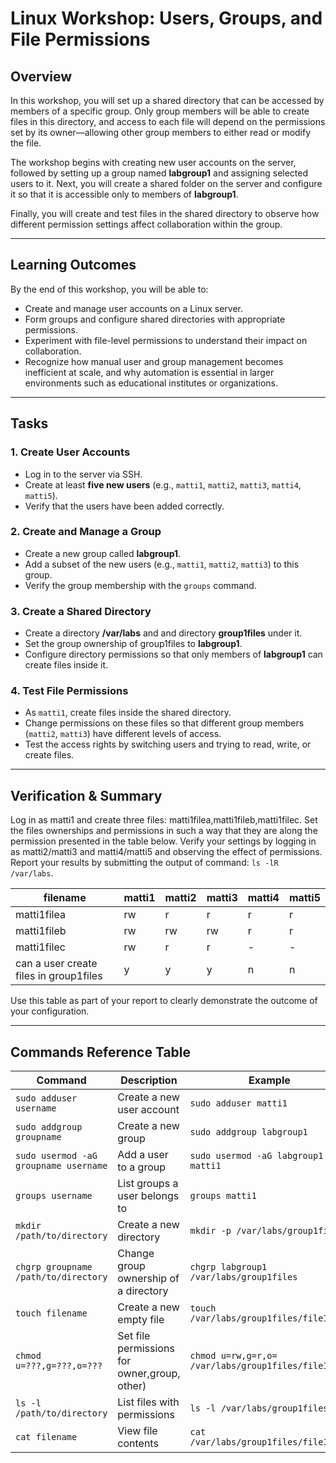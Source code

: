 # Linux Workshop: Users, Groups, and File Permissions

## Overview
In this workshop, you will set up a shared directory that can be accessed by members of a specific group. Only group members will be able to create files in this directory, and access to each file will depend on the permissions set by its owner—allowing other group members to either read or modify the file.

The workshop begins with creating new user accounts on the server, followed by setting up a group named **labgroup1** and assigning selected users to it. Next, you will create a shared folder on the server and configure it so that it is accessible only to members of **labgroup1**.

Finally, you will create and test files in the shared directory to observe how different permission settings affect collaboration within the group. 

---

## Learning Outcomes
By the end of this workshop, you will be able to:

- Create and manage user accounts on a Linux server.  
- Form groups and configure shared directories with appropriate permissions.  
- Experiment with file-level permissions to understand their impact on collaboration.  
- Recognize how manual user and group management becomes inefficient at scale, and why automation is essential in larger environments such as educational institutes or organizations.  

---

## Tasks

### 1. Create User Accounts
- Log in to the server via SSH.  
- Create at least **five new users** (e.g., `matti1`, `matti2`, `matti3`, `matti4`, `matti5`).  
- Verify that the users have been added correctly.  

### 2. Create and Manage a Group
- Create a new group called **labgroup1**.  
- Add a subset of the new users (e.g., `matti1`, `matti2`, `matti3`) to this group.  
- Verify the group membership with the `groups` command.  

### 3. Create a Shared Directory
- Create a directory **/var/labs** and and directory **group1files** under it.  
- Set the group ownership of group1files to **labgroup1**.  
- Configure directory permissions so that only members of **labgroup1** can create files inside it.  

### 4. Test File Permissions
- As `matti1`, create files inside the shared directory.  
- Change permissions on these files so that different group members (`matti2`, `matti3`) have different levels of access.  
- Test the access rights by switching users and trying to read, write, or create files.  

---

## Verification & Summary
Log in as matti1 and create three files: matti1filea,matti1fileb,matti1filec. Set the files ownerships and permissions in such a way that they are along the permission presented in the table below. Verify your settings by logging in as matti2/matti3 and matti4/matti5 and observing the effect of permissions. Report your results by submitting the output of command: `ls -lR /var/labs`.

| filename     | matti1 | matti2 | matti3 | matti4 | matti5 |
|--------------|--------|--------|--------|--------|--------|
| matti1filea  | rw     | r      | r      | r      | r      |
| matti1fileb  | rw     | rw     | rw     | r      | r      |
| matti1filec  | rw     | r      | r      | -      | -      |
| can a user create files in group1files | y | y | y | n | n |

Use this table as part of your report to clearly demonstrate the outcome of your configuration.

---
## Commands Reference Table

| Command | Description | Example |
|---------|-------------|---------|
| `sudo adduser username` | Create a new user account | `sudo adduser matti1` |
| `sudo addgroup groupname` | Create a new group | `sudo addgroup labgroup1` |
| `sudo usermod -aG groupname username` | Add a user to a group | `sudo usermod -aG labgroup1 matti1` |
| `groups username` | List groups a user belongs to | `groups matti1` |
| `mkdir /path/to/directory` | Create a new directory | `mkdir -p /var/labs/group1files` |
| `chgrp groupname /path/to/directory` | Change group ownership of a directory | `chgrp labgroup1 /var/labs/group1files` |
| `touch filename` | Create a new empty file | `touch /var/labs/group1files/file1.txt` |
| `chmod u=???,g=???,o=???` | Set file permissions for owner,group, other) | `chmod u=rw,g=r,o=  /var/labs/group1files/file1.txt` |
| `ls -l /path/to/directory` | List files with permissions | `ls -l /var/labs/group1files` |
| `cat filename` | View file contents | `cat /var/labs/group1files/file1.txt` |
